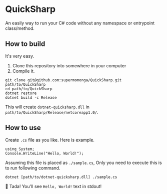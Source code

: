 # QuickSharp

An easily way to run your C# code without any namespace or entrypoint class/method.

## How to build

It's very easy.

1. Clone this repository into somewhere in your computer
1. Compile it.

```
git clone git@github.com:supermomonga/QuickSharp.git path/to/QuickSharp
cd path/to/QuickSharp
dotnet restore
dotnet build -c Release
```

This will create `dotnet-quicksharp.dll` in `path/to/QuickSharp/Release/netcoreapp1.0/`.

## How to use

Create `.cs` file as you like. Here is example.

```
using System;
Console.WriteLine("Hello, World!");
```

Assuming this file is placed as `./sample.cs`, Only you need to execute this is to run following command.

```
dotnet [path/to/dotnet-quicksharp.dll] ./sample.cs
```

:tada: Tada! You'll see `Hello, World!` text in stdout!
